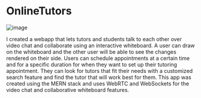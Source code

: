 # OnlineTutors

![image](https://github.com/kirth123/OnlineTutors/assets/88990184/d59b9315-68f3-49b7-9da7-3705594ac54d)


I created a webapp that lets tutors and students talk to each other over video chat and collaborate using an interactive whiteboard. A user can draw on the whiteboard and the other user will be able to see the changes rendered on their side. Users can schedule appointments at a certain time and for a specific duration for when they want to set up their tutoring appointment. They can look for tutors that fit their needs with a customized search feature and find the tutor that will work best for them. This app was created using the MERN stack and uses WebRTC and WebSockets for the video chat and collaborative whiteboard features.


